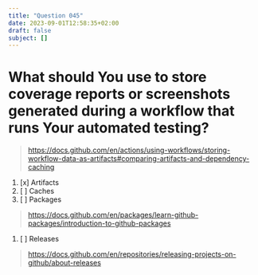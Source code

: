 ```yaml
---
title: "Question 045"
date: 2023-09-01T12:58:35+02:00
draft: false
subject: []
---
```


# What should You use to store coverage reports or screenshots generated during a workflow that runs Your automated testing? 

> https://docs.github.com/en/actions/using-workflows/storing-workflow-data-as-artifacts#comparing-artifacts-and-dependency-caching
1. [x] Artifacts
1. [ ] Caches
1. [ ] Packages
> https://docs.github.com/en/packages/learn-github-packages/introduction-to-github-packages
1. [ ] Releases
> https://docs.github.com/en/repositories/releasing-projects-on-github/about-releases
